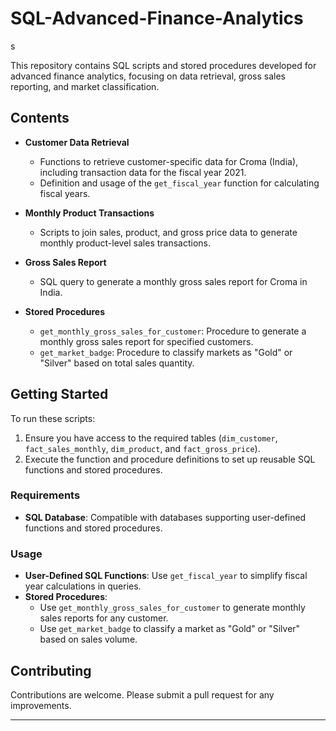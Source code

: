 # SQL-Advanced-Finance-Analytics
s

This repository contains SQL scripts and stored procedures developed for advanced finance analytics, focusing on data retrieval, gross sales reporting, and market classification.

## Contents

- **Customer Data Retrieval**
  - Functions to retrieve customer-specific data for Croma (India), including transaction data for the fiscal year 2021.
  - Definition and usage of the `get_fiscal_year` function for calculating fiscal years.

- **Monthly Product Transactions**
  - Scripts to join sales, product, and gross price data to generate monthly product-level sales transactions.

- **Gross Sales Report**
  - SQL query to generate a monthly gross sales report for Croma in India.

- **Stored Procedures**
  - `get_monthly_gross_sales_for_customer`: Procedure to generate a monthly gross sales report for specified customers.
  - `get_market_badge`: Procedure to classify markets as "Gold" or "Silver" based on total sales quantity.

## Getting Started

To run these scripts:
1. Ensure you have access to the required tables (`dim_customer`, `fact_sales_monthly`, `dim_product`, and `fact_gross_price`).
2. Execute the function and procedure definitions to set up reusable SQL functions and stored procedures.

### Requirements
- **SQL Database**: Compatible with databases supporting user-defined functions and stored procedures.

### Usage

- **User-Defined SQL Functions**: Use `get_fiscal_year` to simplify fiscal year calculations in queries.
- **Stored Procedures**:
  - Use `get_monthly_gross_sales_for_customer` to generate monthly sales reports for any customer.
  - Use `get_market_badge` to classify a market as "Gold" or "Silver" based on sales volume.

## Contributing

Contributions are welcome. Please submit a pull request for any improvements.

---


